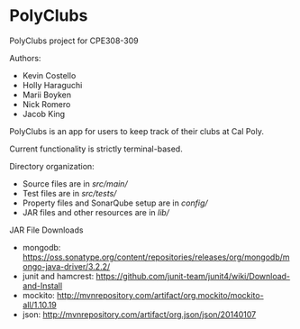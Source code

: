 # PolyClubs
PolyClubs project for CPE308-309


Authors:
   - Kevin Costello
   - Holly Haraguchi
   - Marii Boyken
   - Nick Romero
   - Jacob King

PolyClubs is an app for users to keep track of their clubs at Cal Poly.

Current functionality is strictly terminal-based.

Directory organization:

- Source files are in *src/main/* 
- Test files are in *src/tests/*
- Property files and SonarQube setup are in *config/*
- JAR files and other resources are in *lib/*


JAR File Downloads
- mongodb: https://oss.sonatype.org/content/repositories/releases/org/mongodb/mongo-java-driver/3.2.2/
- junit and hamcrest: https://github.com/junit-team/junit4/wiki/Download-and-Install
- mockito: http://mvnrepository.com/artifact/org.mockito/mockito-all/1.10.19
- json: http://mvnrepository.com/artifact/org.json/json/20140107
